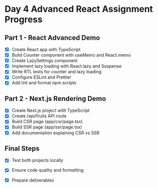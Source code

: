 # Day 4 Advanced React Assignment Progress

## Part 1 - React Advanced Demo
- [x] Create React app with TypeScript
- [x] Build Counter component with useMemo and React.memo
- [x] Create LazySettings component
- [x] Implement lazy loading with React.lazy and Suspense
- [x] Write RTL tests for counter and lazy loading
- [x] Configure ESLint and Prettier
- [x] Add lint and format npm scripts

## Part 2 - Next.js Rendering Demo
- [x] Create Next.js project with TypeScript
- [x] Create /api/fruits API route
- [x] Build CSR page (app/csr/page.tsx)
- [x] Build SSR page (app/ssr/page.tsx)
- [x] Add documentation explaining CSR vs SSR

## Final Steps
- [x] Test both projects locally
- [x] Ensure code quality and formatting
- [x] Prepare deliverables

